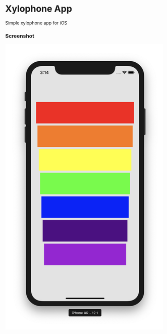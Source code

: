 # Xylophone App

Simple xylophone app for iOS

### Screenshot

<img src="https://raw.githubusercontent.com/julienshim/Xylophone-App/master/Xylophone/Assets.xcassets/screenshot.png" width="500" />
